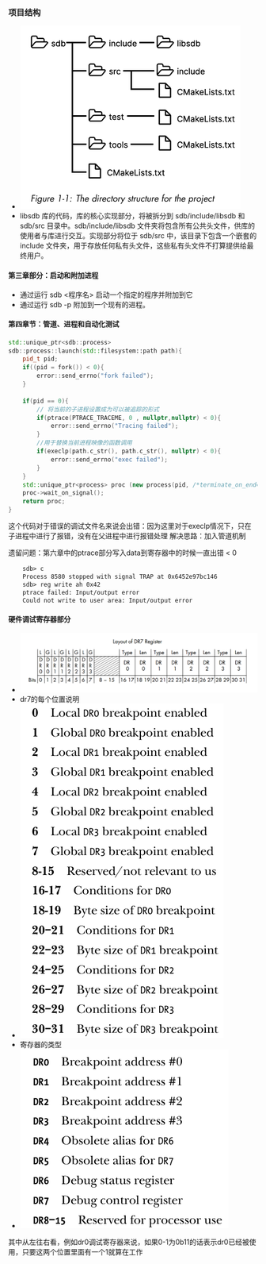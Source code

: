 ### 项目结构
- ![alt text](image.png)
- libsdb 库的代码，库的核心实现部分，将被拆分到 sdb/include/libsdb 和 sdb/src 目录中。sdb/include/libsdb 文件夹将包含所有公共头文件，供库的使用者与库进行交互。实现部分将位于 sdb/src 中，该目录下包含一个嵌套的 include 文件夹，用于存放任何私有头文件，这些私有头文件不打算提供给最终用户。

#### 第三章部分：启动和附加进程
- 通过运行 sdb <程序名> 启动一个指定的程序并附加到它
- 通过运行 sdb -p <pid> 附加到一个现有的进程。


#### 第四章节：管道、进程和自动化测试
```cpp
std::unique_ptr<sdb::process>
sdb::process::launch(std::filesystem::path path){
    pid_t pid;
    if((pid = fork()) < 0){
        error::send_errno("fork failed");
    }

    if(pid == 0){
        // 将当前的子进程设置成为可以被追踪的形式
        if(ptrace(PTRACE_TRACEME, 0 , nullptr,nullptr) < 0){
            error::send_errno("Tracing failed");
        }
        //用于替换当前进程映像的函数调用
        if(execlp(path.c_str(), path.c_str(), nullptr) < 0){
            error::send_errno("exec failed");
        }
    }
    std::unique_ptr<process> proc (new process(pid, /*terminate_on_end=*/ true));
    proc->wait_on_signal();
    return proc;
}
```

这个代码对于错误的调试文件名来说会出错：因为这里对于execlp情况下，只在子进程中进行了报错，没有在父进程中进行报错处理
解决思路：加入管道机制


遗留问题：第六章中的ptrace部分写入data到寄存器中的时候一直出错 < 0
```
    sdb> c 
    Process 8580 stopped with signal TRAP at 0x6452e97bc146
    sdb> reg write ah 0x42
    ptrace failed: Input/output error
    Could not write to user area: Input/output error
```

#### 硬件调试寄存器部分

- ![alt text](image-1.png)
- dr7的每个位置说明
- ![alt text](image-2.png)
- 寄存器的类型
- ![alt text](image-3.png)

其中从左往右看，例如dr0调试寄存器来说，如果0-1为0b11的话表示dr0已经被使用，只要这两个位置里面有一个1就算在工作
